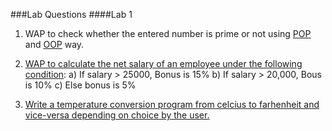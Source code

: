 ###Lab Questions
####Lab 1
1. WAP to check whether the entered number is prime or not using [POP](https://github.com/studenton/ioe-oop/blob/master/lab/Lab1/1_OOP.cpp) and [OOP](https://github.com/studenton/ioe-oop/blob/master/lab/Lab1/1_OOP.cpp) way.

2. [WAP to calculate the net salary of an employee under the following condition](https://github.com/studenton/ioe-oop/blob/master/lab/Lab1/2.cpp):
a) If salary > 25000, Bonus is 15%
b) If salary > 20,000, Bous is 10%
c) Else bonus is 5%

3. [Write a temperature conversion program from celcius to farhenheit and vice-versa depending on choice by the user.](https://github.com/studenton/ioe-oop/blob/master/lab/Lab1/3.cpp)